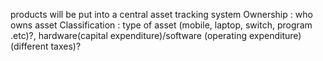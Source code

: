 products will be put into a central asset tracking system
Ownership : who owns asset
Classification : type of asset (mobile, laptop, switch, program .etc)?, hardware(capital expenditure)/software (operating expenditure) (different taxes)?